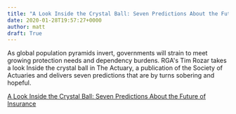 ```yaml
---
title: "A Look Inside the Crystal Ball: Seven Predictions About the Future of Insurance"
date: 2020-01-28T19:57:27+0000
author: matt
draft: True
---
```

As global population pyramids invert, governments will strain to meet growing protection needs and dependency burdens. RGA's Tim Rozar takes a look Inside the crystal ball in The Actuary, a publication of the Society of Actuaries and delivers seven predictions that are by turns sobering and hopeful.
 

[ A Look Inside the Crystal Ball: Seven Predictions About the Future of Insurance ]( https://rgare.com/knowledge-center/media/articles/a-look-inside-the-crystal-ball-seven-predictions-about-the-future-of-insurance )
